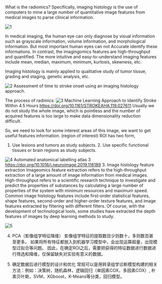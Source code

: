 What is the radiomics?
Specifically, imaging histology is the use of computers to mine a large number of quantitative image features from medical images to parse clinical information.

![1](https://user-images.githubusercontent.com/103999272/232373012-de8e1878-6626-4720-a8a6-817a3b0e6873.png)

In medical imaging, the human eye can only diagnose by visual information such as grayscale information, volume information, and morphological information.
But most important human eyes can not Accurate identify these informations. 
In contrast, the imagingomics features are high-throughput and quantified.
The more intuitive and easy-to-understand imaging features include mean, median, maximum, minimum, kurtosis, skewness, etc.

Imaging histology is mainly applied to qualitative study of tumor tissue, grading and staging, genetic analysis, etc.

![2](https://user-images.githubusercontent.com/103999272/232375316-aa9b0e13-e60f-49e7-bbce-97afa84ae1c7.png)
Assessment of time to stroke onset using an imaging histology approach.

The process of radimics:
![3](https://user-images.githubusercontent.com/103999272/232375526-e6796fe3-b17a-430d-9840-dbd5b3abc851.png)
Machine Learning Approach to Identify Stroke Within 4.5 Hours
https://doi.org/10.1161/STROKEAHA.119.027611
Usually we do not study the whole image, which is pointless and the number of acquired features is too large to make data dimensionality reduction difficult.

So, we need to look for some interest areas of this image, we want to get  useful features information. (region of interest) ROI has two form, 
1. Use lesions and tumors as study subjects. 2. Use specific functional tissues or brain regions as study subjects.  

![4](https://user-images.githubusercontent.com/103999272/232376598-89c10d0e-90ef-42e0-9925-be8f30d2733e.png)
Automated anatomical labelling atlas 3
https://doi.org/10.1016/j.neuroimage.2019.116189 
3. Image histology feature extraction
Imageomics feature extraction refers to the high-throughput extraction of a large amount of image information from medical images. 
High-throughput refers to a scientific research technique to investigate and predict the properties of substances by calculating 
a large number of properties of the system with minimum resources and maximum speed. Common image histology features include first-order statistical features,
shape features, second-order and higher-order texture features, and image features extracted by filtering with different filters. Of course, 
with the development of technological tools, some studies have extracted the depth features of images by deep learning methods to study.

![5](https://user-images.githubusercontent.com/103999272/232377374-bfb9113b-b499-4cc0-8d16-20886b613979.png)

4. PCA（影像组学特征降维）
影像组学特征的提取数目少则数十，多则数百甚至更多。 如果将所有特征都放入到机器学习模型中，会出现运算超量，出现模型过拟合等问题。
因此，在确定ROI之后，需要把获得的特征数据进行数据进行筛选和降维，仅保留缺失对实验有意义的数据。

5. 确定数据后进行模型的设计和优化
常规可以是用转录组学诊断模型构建的相关方法：例如：决策树，随机森林，逻辑回归（单因素COX，多因素COX）, 朴素贝叶斯，SVM，XGboost，K-Means等分类，回归模型。
